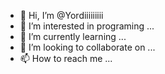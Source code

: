 - 👋 Hi, I’m @Yordiiiiiiiii
- 👀 I’m interested in programing ...
- 🌱 I’m currently learning ...
- 💞️ I’m looking to collaborate on ...
- 📫 How to reach me ...

<!---
Yordiiiiiiiii/Yordiiiiiiiii is a ✨ special ✨ repository because its `README.md` (this file) appears on your GitHub profile.
You can click the Preview link to take a look at your changes.
--->
